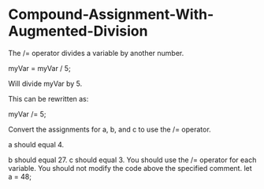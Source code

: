 # Compound-Assignment-With-Augmented-Division

The /= operator divides a variable by another number.

myVar = myVar / 5;

Will divide myVar by 5. 

This can be rewritten as:

myVar /= 5;

Convert the assignments for a, b, and c to use the /= operator.

a should equal 4.

b should equal 27.
c should equal 3.
You should use the /= operator for each variable.
You should not modify the code above the specified comment.
let a = 48;
